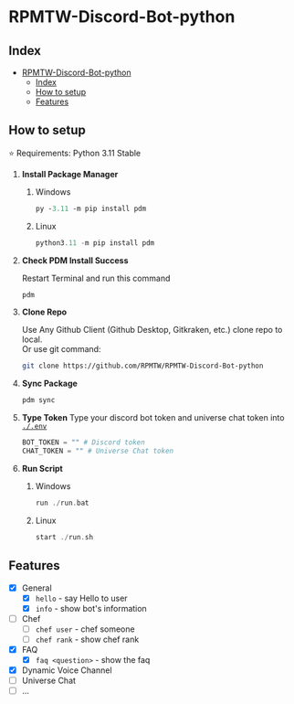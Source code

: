 # RPMTW-Discord-Bot-python

## Index
- [RPMTW-Discord-Bot-python](#rpmtw-discord-bot-python)
  - [Index](#index)
  - [How to setup](#how-to-setup)
  - [Features](#features)

## How to setup

:star: Requirements: Python 3.11 Stable

1. **Install Package Manager**

   1. Windows
      ```ps
      py -3.11 -m pip install pdm
      ```
   2. Linux
      ```hs
      python3.11 -m pip install pdm
      ```

2. **Check PDM Install Success**  
   
   Restart Terminal and run this command
   ```ps
   pdm
   ```

3. **Clone Repo**

   Use Any Github Client (Github Desktop, Gitkraken, etc.) clone repo to local.  
   Or use git command:
   ```bash
   git clone https://github.com/RPMTW/RPMTW-Discord-Bot-python
   ```

4. **Sync Package**
   ```hs
   pdm sync
   ```

5. **Type Token**
   Type your discord bot token and universe chat token into [`./.env`](./.env)
   ```py
   BOT_TOKEN = "" # Discord token
   CHAT_TOKEN = "" # Universe Chat token
   ```

6. **Run Script**
   
   1. Windows
      ```hs
      run ./run.bat
      ```
   2. Linux
      ```hs
      start ./run.sh
      ```

## Features

- [x] General
  - [x] `hello` - say Hello to user
  - [x] `info` - show bot's information
- [ ] Chef
  - [ ] `chef user` - chef someone
  - [ ] `chef rank` - show chef rank
- [x] FAQ
  - [x] `faq <question>` - show the faq
- [x] Dynamic Voice Channel
- [ ] Universe Chat
- [ ] ...